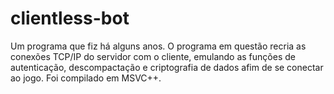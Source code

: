 # clientless-bot

Um programa que fiz há alguns anos. O programa em questão recria as conexões TCP/IP do servidor com o cliente, emulando as funções de autenticação, descompactação e criptografia de dados afim de se conectar ao jogo. Foi compilado em MSVC++.
